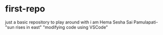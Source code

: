 # first-repo
just a basic repository to play around with
i am Hema Sesha Sai Pamulapati-"sun rises in east"
"modifying code using VSCode"
